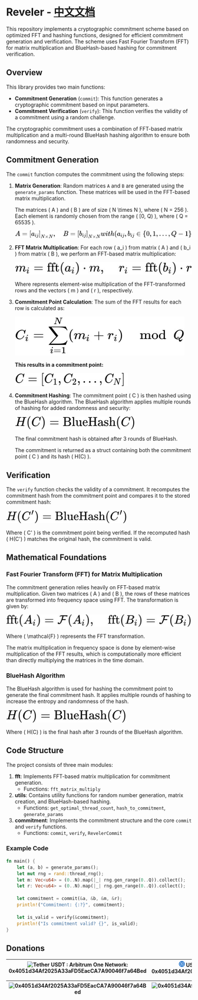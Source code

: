 # Reveler - [中文文档](https://github.com/blueokanna/reveler/blob/main/README-zh.md)

This repository implements a cryptographic commitment scheme based on optimized FFT and hashing functions, designed for efficient commitment generation and verification. The scheme uses Fast Fourier Transform (FFT) for matrix multiplication and BlueHash-based hashing for commitment verification.


## Overview

This library provides two main functions:
- **Commitment Generation** (`commit`): This function generates a cryptographic commitment based on input parameters.
- **Commitment Verification** (`verify`): This function verifies the validity of a commitment using a random challenge.

The cryptographic commitment uses a combination of FFT-based matrix multiplication and a multi-round BlueHash hashing algorithm to ensure both randomness and security.

## Commitment Generation

The `commit` function computes the commitment using the following steps:

1. **Matrix Generation**: Random matrices `A` and `B` are generated using the `generate_params` function. These matrices will be used in the FFT-based matrix multiplication.

   The matrices \( A \) and \( B \) are of size \( N \times N \), where \( N = 256 \). Each element is randomly chosen from the range \( [0, Q) \), where \( Q = 65535 \).

   ![p1](https://raw.githubusercontent.com/blueokanna/reveler/refs/heads/main/image/p1.jpg)

2. **FFT Matrix Multiplication**: For each row \( a_i \) from matrix \( A \) and \( b_i \) from matrix \( B \), we perform an FFT-based matrix multiplication:

    ![p2](https://raw.githubusercontent.com/blueokanna/reveler/refs/heads/main/image/p2.jpg)

   Where represents element-wise multiplication of the FFT-transformed rows and the vectors \( m \) and \( r \), respectively.

3. **Commitment Point Calculation**: The sum of the FFT results for each row is calculated as:

   ![p3](https://raw.githubusercontent.com/blueokanna/reveler/refs/heads/main/image/p3.jpg)

   **This results in a commitment point:**
   
   ![p4](https://raw.githubusercontent.com/blueokanna/reveler/refs/heads/main/image/p4.jpg)

5. **Commitment Hashing**: The commitment point \( C \) is then hashed using the BlueHash algorithm. The BlueHash algorithm applies multiple rounds of hashing for added randomness and security:

   ![p5](https://raw.githubusercontent.com/blueokanna/reveler/refs/heads/main/image/p5.jpg)

   The final commitment hash is obtained after 3 rounds of BlueHash.

   The commitment is returned as a struct containing both the commitment point \( C \) and its hash \( H(C) \).

## Verification

The `verify` function checks the validity of a commitment. It recomputes the commitment hash from the commitment point and compares it to the stored commitment hash:

![p6](https://raw.githubusercontent.com/blueokanna/reveler/refs/heads/main/image/p6.jpg)

Where \( C' \) is the commitment point being verified. If the recomputed hash \( H(C') \) matches the original hash, the commitment is valid.

## Mathematical Foundations

### Fast Fourier Transform (FFT) for Matrix Multiplication

The commitment generation relies heavily on FFT-based matrix multiplication. Given two matrices \( A \) and \( B \), the rows of these matrices are transformed into frequency space using FFT. The transformation is given by:

![p7](https://raw.githubusercontent.com/blueokanna/reveler/refs/heads/main/image/p7.jpg)

Where \( \mathcal{F} \) represents the FFT transformation.

The matrix multiplication in frequency space is done by element-wise multiplication of the FFT results, which is computationally more efficient than directly multiplying the matrices in the time domain.

### BlueHash Algorithm

The BlueHash algorithm is used for hashing the commitment point to generate the final commitment hash. It applies multiple rounds of hashing to increase the entropy and randomness of the hash.

![p5](https://raw.githubusercontent.com/blueokanna/reveler/refs/heads/main/image/p5.jpg)

Where \( H(C) \) is the final hash after 3 rounds of the BlueHash algorithm.

## Code Structure

The project consists of three main modules:

1. **fft**: Implements FFT-based matrix multiplication for commitment generation.
   - Functions: `fft_matrix_multiply`
2. **utils**: Contains utility functions for random number generation, matrix creation, and BlueHash-based hashing.
   - Functions: `get_optimal_thread_count`, `hash_to_commitment`, `generate_params`
3. **commitment**: Implements the commitment structure and the core `commit` and `verify` functions.
   - Functions: `commit`, `verify`, `RevelerCommit`

### Example Code

```rust
fn main() {
    let (a, b) = generate_params();
    let mut rng = rand::thread_rng();
    let m: Vec<u64> = (0..N).map(|_| rng.gen_range(0..Q)).collect();
    let r: Vec<u64> = (0..N).map(|_| rng.gen_range(0..Q)).collect();

    let commitment = commit(&a, &b, &m, &r);
    println!("Commitment: {:?}", commitment);

    let is_valid = verify(&commitment);
    println!("Is commitment valid? {}", is_valid);
}
```


## Donations
| ![Tether](https://raw.githubusercontent.com/ErikThiart/cryptocurrency-icons/master/16/tether.png "Tether (USDT)") **USDT** : Arbitrum One Network: **0x4051d34Af2025A33aFD5EacCA7A90046f7a64Bed** | ![USD Coin](https://raw.githubusercontent.com/ErikThiart/cryptocurrency-icons/master/16/usd-coin.png "USD Coin (USDC)") **USDC**: Arbitrum One Network: **0x4051d34Af2025A33aFD5EacCA7A90046f7a64Bed** | ![Dash Coin](https://raw.githubusercontent.com/ErikThiart/cryptocurrency-icons/master/16/dash.png "Dash Coin (Dash)") **Dash**: Dash Network: **XuJwtHWdsYzfLawymR3B3nDdS2W8dHnxyR** |
|------------------------------------------------------------------------------------|------------------------------------------------------------------------------------|------------------------------------------------------------------------------------|

| ![0x4051d34Af2025A33aFD5EacCA7A90046f7a64Bed](https://github.com/user-attachments/assets/608c5e0d-edfc-4dee-be6f-63d40b53a65f) | ![0x4051d34Af2025A33aFD5EacCA7A90046f7a64Bed (1)](https://github.com/user-attachments/assets/87205826-1f76-4724-9734-3ecbfbfb729f) | ![XuJwtHWdsYzfLawymR3B3nDdS2W8dHnxyR](https://github.com/user-attachments/assets/71915604-cc14-426f-a8b9-9b7f023da084) |
|------------------------------------------------------------------------------------|------------------------------------------------------------------------------------|------------------------------------------------------------------------------------|
